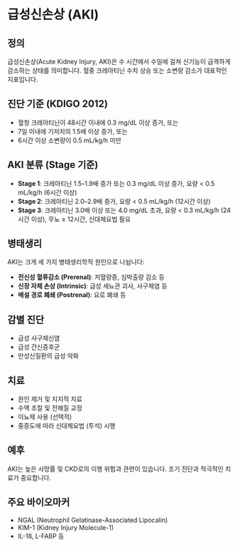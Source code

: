 
# 급성신손상 (AKI)

## 정의
급성신손상(Acute Kidney Injury, AKI)은 수 시간에서 수일에 걸쳐 신기능이 급격하게 감소하는 상태를 의미합니다. 혈중 크레아티닌 수치 상승 또는 소변량 감소가 대표적인 지표입니다.

## 진단 기준 (KDIGO 2012)
- 혈청 크레아티닌이 48시간 이내에 0.3 mg/dL 이상 증가, 또는  
- 7일 이내에 기저치의 1.5배 이상 증가, 또는  
- 6시간 이상 소변량이 0.5 mL/kg/h 미만

## AKI 분류 (Stage 기준)
- **Stage 1**: 크레아티닌 1.5–1.9배 증가 또는 0.3 mg/dL 이상 증가, 요량 < 0.5 mL/kg/h (6시간 이상)  
- **Stage 2**: 크레아티닌 2.0–2.9배 증가, 요량 < 0.5 mL/kg/h (12시간 이상)  
- **Stage 3**: 크레아티닌 3.0배 이상 또는 4.0 mg/dL 초과, 요량 < 0.3 mL/kg/h (24시간 이상), 무뇨 ≥ 12시간, 신대체요법 필요

## 병태생리
AKI는 크게 세 가지 병태생리학적 원인으로 나뉩니다:
- **전신성 혈류감소 (Prerenal)**: 저혈량증, 심박출량 감소 등
- **신장 자체 손상 (Intrinsic)**: 급성 세뇨관 괴사, 사구체염 등
- **배설 경로 폐쇄 (Postrenal)**: 요로 폐쇄 등

## 감별 진단
- 급성 사구체신염
- 급성 간신증후군
- 만성신질환의 급성 악화

## 치료
- 원인 제거 및 지지적 치료
- 수액 조절 및 전해질 교정
- 이뇨제 사용 (선택적)
- 중증도에 따라 신대체요법 (투석) 시행

## 예후
AKI는 높은 사망률 및 CKD로의 이행 위험과 관련이 있습니다. 조기 진단과 적극적인 치료가 중요합니다.

## 주요 바이오마커
- NGAL (Neutrophil Gelatinase-Associated Lipocalin)
- KIM-1 (Kidney Injury Molecule-1)
- IL-18, L-FABP 등

